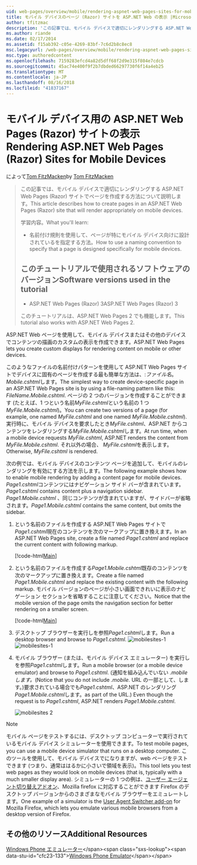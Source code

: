 ```yaml
---
uid: web-pages/overview/mobile/rendering-aspnet-web-pages-sites-for-mobile-devices
title: モバイル デバイスのページ (Razor) サイトを ASP.NET Web の表示 |Microsoft Docs
author: tfitzmac
description: 'この記事では、モバイル デバイスで適切にレンダリングする ASP.NET Web Pages (Razor) サイトでページを作成する方法について説明します。 学習内容: する方法.'
ms.author: riande
ms.date: 02/17/2014
ms.assetid: f15ab392-c05e-4269-83bf-7c6d2b8c8ec8
msc.legacyurl: /web-pages/overview/mobile/rendering-aspnet-web-pages-sites-for-mobile-devices
msc.type: authoredcontent
ms.openlocfilehash: 7159283efcd4a82d5dff68f2d9e315f804e7cdcb
ms.sourcegitcommit: 45ac74e400f9f2b7dbded66297730f6f14a4eb25
ms.translationtype: MT
ms.contentlocale: ja-JP
ms.lasthandoff: 08/16/2018
ms.locfileid: "41837167"
---
```

<a name="rendering-aspnet-web-pages-razor-sites-for-mobile-devices"></a><span data-ttu-id="cfc23-104">モバイル デバイス用の ASP.NET Web Pages (Razor) サイトの表示</span><span class="sxs-lookup"><span data-stu-id="cfc23-104">Rendering ASP.NET Web Pages (Razor) Sites for Mobile Devices</span></span>
====================
<span data-ttu-id="cfc23-105">によって[Tom FitzMacken](https://github.com/tfitzmac)</span><span class="sxs-lookup"><span data-stu-id="cfc23-105">by [Tom FitzMacken](https://github.com/tfitzmac)</span></span>

> <span data-ttu-id="cfc23-106">この記事では、モバイル デバイスで適切にレンダリングする ASP.NET Web Pages (Razor) サイトでページを作成する方法について説明します。</span><span class="sxs-lookup"><span data-stu-id="cfc23-106">This article describes how to create pages in an ASP.NET Web Pages (Razor) site that will render appropriately on mobile devices.</span></span>
> 
> <span data-ttu-id="cfc23-107">学習内容。</span><span class="sxs-lookup"><span data-stu-id="cfc23-107">What you'll learn:</span></span>
> 
> - <span data-ttu-id="cfc23-108">名前付け規則を使用して、ページが特にモバイル デバイス向けに設計されているを指定する方法。</span><span class="sxs-lookup"><span data-stu-id="cfc23-108">How to use a naming convention to specify that a page is designed specifically for mobile devices.</span></span>
>   
> 
> ## <a name="software-versions-used-in-the-tutorial"></a><span data-ttu-id="cfc23-109">このチュートリアルで使用されるソフトウェアのバージョン</span><span class="sxs-lookup"><span data-stu-id="cfc23-109">Software versions used in the tutorial</span></span>
> 
> 
> - <span data-ttu-id="cfc23-110">ASP.NET Web Pages (Razor) 3</span><span class="sxs-lookup"><span data-stu-id="cfc23-110">ASP.NET Web Pages (Razor) 3</span></span>
>   
> 
> <span data-ttu-id="cfc23-111">このチュートリアルは、ASP.NET Web Pages 2 でも機能します。</span><span class="sxs-lookup"><span data-stu-id="cfc23-111">This tutorial also works with ASP.NET Web Pages 2.</span></span>


<span data-ttu-id="cfc23-112">ASP.NET Web ページを使用して、モバイル デバイスまたはその他のデバイスでコンテンツの描画のカスタムの表示を作成できます。</span><span class="sxs-lookup"><span data-stu-id="cfc23-112">ASP.NET Web Pages lets you create custom displays for rendering content on mobile or other devices.</span></span>

<span data-ttu-id="cfc23-113">このようなファイルの名前付けパターンを使用して ASP.NET Web Pages サイトでデバイスに固有のページを作成する最も簡単な方法は、:<em>ファイル名</em>。<em>Mobile</em><em>.cshtml</em>します。</span><span class="sxs-lookup"><span data-stu-id="cfc23-113">The simplest way to create device-specific page in an ASP.NET Web Pages site is by using a file-naming pattern like this: <em>FileName.</em><em>Mobile</em><em>.cshtml</em>.</span></span> <span data-ttu-id="cfc23-114">ページの 2 つのバージョンを作成することができます (たとえば、1 つという名前<em>MyFile.cshtml</em>という名前の 1 つ<em>MyFile.Mobile.cshtml</em>)。</span><span class="sxs-lookup"><span data-stu-id="cfc23-114">You can create two versions of a page (for example, one named <em>MyFile.cshtml</em> and one named <em>MyFile.Mobile.cshtml</em>).</span></span> <span data-ttu-id="cfc23-115">実行時に、モバイル デバイスを要求したとき<em>MyFile.cshtml</em>、ASP.NET からコンテンツをレンダリングする<em>MyFile.Mobile.cshtml</em>します。</span><span class="sxs-lookup"><span data-stu-id="cfc23-115">At run time, when a mobile device requests <em>MyFile.cshtml</em>, ASP.NET renders the content from <em>MyFile.Mobile.cshtml</em>.</span></span> <span data-ttu-id="cfc23-116">それ以外の場合、 <em>MyFile.cshtml</em>を表示します。</span><span class="sxs-lookup"><span data-stu-id="cfc23-116">Otherwise, <em>MyFile.cshtml</em> is rendered.</span></span>

<span data-ttu-id="cfc23-117">次の例では、モバイル デバイスのコンテンツ ページを追加して、モバイルのレンダリングを有効にする方法を示します。</span><span class="sxs-lookup"><span data-stu-id="cfc23-117">The following example shows how to enable mobile rendering by adding a content page for mobile devices.</span></span> <span data-ttu-id="cfc23-118">*Page1.cshtml*コンテンツにはナビゲーション サイド バーが含まれています。</span><span class="sxs-lookup"><span data-stu-id="cfc23-118">*Page1.cshtml* contains content plus a navigation sidebar.</span></span> <span data-ttu-id="cfc23-119">*Page1.Mobile.cshtml* 、同じコンテンツが含まれていますが、サイドバーが省略されます。</span><span class="sxs-lookup"><span data-stu-id="cfc23-119">*Page1.Mobile.cshtml* contains the same content, but omits the sidebar.</span></span>

1. <span data-ttu-id="cfc23-120">という名前のファイルを作成する ASP.NET Web Pages サイトで*Page1.cshtml*現在のコンテンツを次のマークアップに置き換えます。</span><span class="sxs-lookup"><span data-stu-id="cfc23-120">In an ASP.NET Web Pages site, create a file named *Page1.cshtml* and replace the current content with following markup.</span></span>

    [!code-html[Main](rendering-aspnet-web-pages-sites-for-mobile-devices/samples/sample1.html)]
2. <span data-ttu-id="cfc23-121">という名前のファイルを作成する*Page1.Mobile.cshtml*既存のコンテンツを次のマークアップに置き換えます。</span><span class="sxs-lookup"><span data-stu-id="cfc23-121">Create a file named *Page1.Mobile.cshtml* and replace the existing content with the following markup.</span></span> <span data-ttu-id="cfc23-122">モバイル バージョンのページが小さい画面できれいに表示のナビゲーション セクションを省略することに注意してください。</span><span class="sxs-lookup"><span data-stu-id="cfc23-122">Notice that the mobile version of the page omits the navigation section for better rendering on a smaller screen.</span></span>

    [!code-html[Main](rendering-aspnet-web-pages-sites-for-mobile-devices/samples/sample2.html)]
3. <span data-ttu-id="cfc23-123">デスクトップ ブラウザーを実行しを参照*Page1.cshtml*します。</span><span class="sxs-lookup"><span data-stu-id="cfc23-123">Run a desktop browser and browse to *Page1.cshtml*.</span></span> <span data-ttu-id="cfc23-124">![mobilesites-1](rendering-aspnet-web-pages-sites-for-mobile-devices/_static/image1.png)</span><span class="sxs-lookup"><span data-stu-id="cfc23-124">![mobilesites-1](rendering-aspnet-web-pages-sites-for-mobile-devices/_static/image1.png)</span></span>
4. <span data-ttu-id="cfc23-125">モバイル ブラウザー (または、モバイル デバイス エミュレーター) を実行しを参照*Page1.cshtml*します。</span><span class="sxs-lookup"><span data-stu-id="cfc23-125">Run a mobile browser (or a mobile device emulator) and browse to *Page1.cshtml*.</span></span> <span data-ttu-id="cfc23-126">(通知を組み込んでいない *.mobile します。*</span><span class="sxs-lookup"><span data-stu-id="cfc23-126">(Notice that you do not include *.mobile.*</span></span> <span data-ttu-id="cfc23-127">URL の一部として、します。)要求されている場合でも*Page1.cshtml*、ASP.NET のレンダリング*Page1.Mobile.cshtml*します。</span><span class="sxs-lookup"><span data-stu-id="cfc23-127">as part of the URL.) Even though the request is to *Page1.cshtml*, ASP.NET renders *Page1.Mobile.cshtml*.</span></span>

    ![mobilesites 2](rendering-aspnet-web-pages-sites-for-mobile-devices/_static/image2.png)

> [!NOTE]
> <span data-ttu-id="cfc23-129">モバイル ページをテストするには、デスクトップ コンピューターで実行されているモバイル デバイス シミュレーターを使用できます。</span><span class="sxs-lookup"><span data-stu-id="cfc23-129">To test mobile pages, you can use a mobile device simulator that runs on a desktop computer.</span></span> <span data-ttu-id="cfc23-130">このツールを使用して、モバイル デバイスでになりますが、web ページをテストできます (つまり、通常ははるかに小さいで領域を表示)。</span><span class="sxs-lookup"><span data-stu-id="cfc23-130">This tool lets you test web pages as they would look on mobile devices (that is, typically with a much smaller display area).</span></span> <span data-ttu-id="cfc23-131">シミュレーターの 1 つの例は、[ユーザー エージェント切り替えアドオン](http://addons.mozilla.org/firefox/addon/user-agent-switcher/)、Mozilla firefox に対応することができます Firefox のデスクトップ バージョンからのさまざまなモバイル ブラウザーをエミュレートします。</span><span class="sxs-lookup"><span data-stu-id="cfc23-131">One example of a simulator is the [User Agent Switcher add-on](http://addons.mozilla.org/firefox/addon/user-agent-switcher/) for Mozilla Firefox, which lets you emulate various mobile browsers from a desktop version of Firefox.</span></span>


<a id="Additional_Resources"></a>
## <a name="additional-resources"></a><span data-ttu-id="cfc23-132">その他のリソース</span><span class="sxs-lookup"><span data-stu-id="cfc23-132">Additional Resources</span></span>


<span data-ttu-id="cfc23-133">[Windows Phone エミュレーター](https://msdn.microsoft.com/library/ff402563(v=VS.92).aspx)</span><span class="sxs-lookup"><span data-stu-id="cfc23-133">[Windows Phone Emulator](https://msdn.microsoft.com/library/ff402563(v=VS.92).aspx)</span></span>
